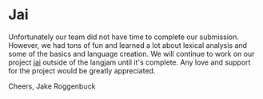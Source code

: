 # Jai

Unfortunately our team did not have time to complete our submission. However, we had tons of fun and learned a lot about lexical analysis and some of the basics and language creation. We will continue to work on our project [jai](https://github.com/JakeRoggenbuck/jai) outside of the langjam until it's complete. Any love and support for the project would be greatly appreciated.

Cheers,
Jake Roggenbuck
